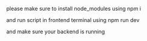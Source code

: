 please make sure to install node_modules using npm i

and run script in frontend terminal using npm run dev

and make sure your backend is running
